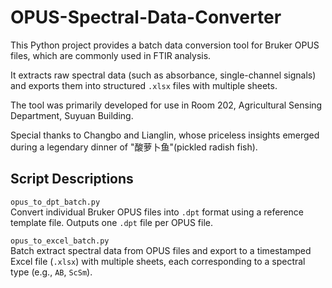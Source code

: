 # OPUS-Spectral-Data-Converter
This Python project provides a batch data conversion tool for Bruker OPUS files, which are commonly used in FTIR analysis.

It extracts raw spectral data (such as absorbance, single-channel signals) and exports them into structured `.xlsx` files with multiple sheets.

The tool was primarily developed for use in Room 202, Agricultural Sensing Department, Suyuan Building.

Special thanks to Changbo and Lianglin, whose priceless insights emerged during a legendary dinner of "酸萝卜鱼"(pickled radish fish).

## Script Descriptions

`opus_to_dpt_batch.py`  
Convert individual Bruker OPUS files into `.dpt` format using a reference template file. Outputs one `.dpt` file per OPUS file.

`opus_to_excel_batch.py`  
Batch extract spectral data from OPUS files and export to a timestamped Excel file (`.xlsx`) with multiple sheets, each corresponding to a spectral type (e.g., `AB`, `ScSm`).
